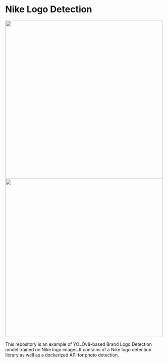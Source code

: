 # Nike Logo Detection

<p float="left">
  <img src="https://github.com/LiahimRatman/BrandLogoDetection/blob/main/nike.gif" width="500" />
  <img src="https://github.com/LiahimRatman/BrandLogoDetection/blob/main/nike2.gif" width="500" /> 
</p>

This repository is an example of YOLOv8-based Brand Logo Detection model trained on Nike logo images.It contains of a Nike logo detection library as well as a dockerized API for photo detection.
